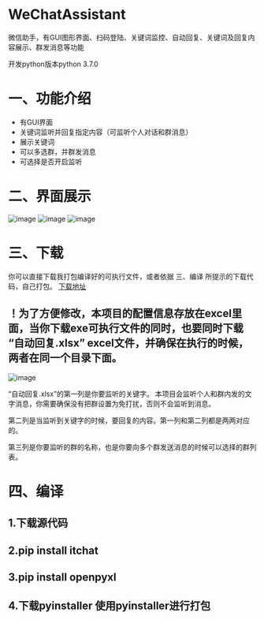 # WeChatAssistant
微信助手，有GUI图形界面、扫码登陆、关键词监控、自动回复、关键词及回复内容展示、群发消息等功能

开发python版本python 3.7.0
# 一、功能介绍
- 有GUI界面
- 关键词监听并回复指定内容（可监听个人对话和群消息）
- 展示关键词
- 可以多选群，并群发消息
- 可选择是否开启监听

# 二、界面展示
![image](https://github.com/LvDunn/WeChatAssistant/blob/master/image/%E7%95%8C%E9%9D%A21.PNG)
![image](https://github.com/LvDunn/WeChatAssistant/blob/master/image/%E7%95%8C%E9%9D%A22.PNG)
![image](https://github.com/LvDunn/WeChatAssistant/blob/master/image/%E7%95%8C%E9%9D%A23.PNG)

# 三、下载
你可以直接下载我打包编译好的可执行文件，或者依据 三、编译 所提示的下载代码，自己打包。
[下载地址](https://github.com/LvDunn/WeChatAssistant/blob/master/exe/WeChatAssistant.exe)
## ！为了方便修改，本项目的配置信息存放在excel里面，当你下载exe可执行文件的同时，也要同时下载 “自动回复.xlsx” excel文件，并确保在执行的时候，两者在同一个目录下面。
![image](https://github.com/LvDunn/WeChatAssistant/blob/master/image/exce%E9%85%8D%E7%BD%AE%E5%9B%BE%E7%89%87.PNG)

“自动回复.xlsx”的第一列是你要监听的关键字。
本项目会监听个人和群内发的文字消息，你需要确保没有把群设置为免打扰，否则不会监听到消息。

第二列是当监听到关键字的时候，要回复的内容。第一列和第二列都是两两对应的。

第三列是你要监听的群的名称，也是你要向多个群发送消息的时候可以选择的群列表。

# 四、编译

## 1.下载源代码

## 2.pip install itchat 

## 3.pip install openpyxl

## 4.下载pyinstaller  使用pyinstaller进行打包
